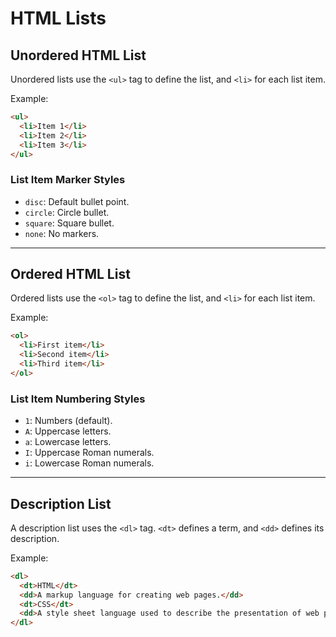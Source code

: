 # HTML Lists

## Unordered HTML List

Unordered lists use the `<ul>` tag to define the list, and `<li>` for each list item.

Example:
```html
<ul>
  <li>Item 1</li>
  <li>Item 2</li>
  <li>Item 3</li>
</ul>
```
### List Item Marker Styles

- `disc`: Default bullet point.
- `circle`: Circle bullet.
- `square`: Square bullet.
- `none`: No markers.

---

## Ordered HTML List

Ordered lists use the `<ol>` tag to define the list, and `<li>` for each list item.

Example:
```html
<ol>
  <li>First item</li>
  <li>Second item</li>
  <li>Third item</li>
</ol>
```
### List Item Numbering Styles

- `1`: Numbers (default).
- `A`: Uppercase letters.
- `a`: Lowercase letters.
- `I`: Uppercase Roman numerals.
- `i`: Lowercase Roman numerals.

---

## Description List

A description list uses the `<dl>` tag. `<dt>` defines a term, and `<dd>` defines its description.

Example:
```html
<dl>
  <dt>HTML</dt>
  <dd>A markup language for creating web pages.</dd>
  <dt>CSS</dt>
  <dd>A style sheet language used to describe the presentation of web pages.</dd>
</dl>
```
